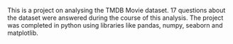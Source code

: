 This is a project on analysing the TMDB Movie dataset. 17 questions about the dataset were answered during the course of this analysis. The project was completed in python using libraries like pandas, numpy, seaborn and matplotlib.
